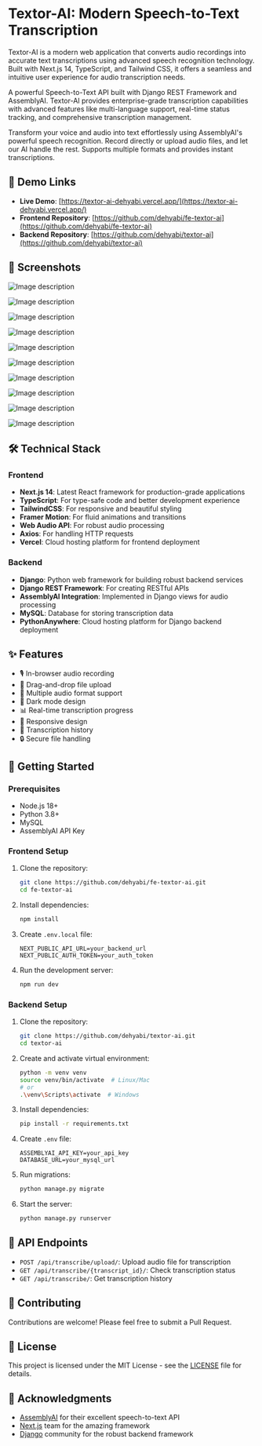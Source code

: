 # Textor-AI: Modern Speech-to-Text Transcription

Textor-AI is a modern web application that converts audio recordings into accurate text transcriptions using advanced speech recognition technology. Built with Next.js 14, TypeScript, and Tailwind CSS, it offers a seamless and intuitive user experience for audio transcription needs.

A powerful Speech-to-Text API built with Django REST Framework and AssemblyAI. Textor-AI provides enterprise-grade transcription capabilities with advanced features like multi-language support, real-time status tracking, and comprehensive transcription management.

Transform your voice and audio into text effortlessly using AssemblyAI's powerful speech recognition. Record directly or upload audio files, and let our AI handle the rest. Supports multiple formats and provides instant transcriptions.

## 🚀 Demo Links
- **Live Demo**: [https://textor-ai-dehyabi.vercel.app/](https://textor-ai-dehyabi.vercel.app/)
- **Frontend Repository**: [https://github.com/dehyabi/fe-textor-ai](https://github.com/dehyabi/fe-textor-ai)
- **Backend Repository**: [https://github.com/dehyabi/textor-ai](https://github.com/dehyabi/textor-ai)

## 📸 Screenshots
![Image description](https://dev-to-uploads.s3.amazonaws.com/uploads/articles/rbwi16lvpxe62r70k47k.png)

![Image description](https://dev-to-uploads.s3.amazonaws.com/uploads/articles/43tctnx7v83klimt4qf3.png)

![Image description](https://dev-to-uploads.s3.amazonaws.com/uploads/articles/lat53g28rcx4r3nl7er2.png)

![Image description](https://dev-to-uploads.s3.amazonaws.com/uploads/articles/stp3tfkdwqchojt04atq.png)

![Image description](https://dev-to-uploads.s3.amazonaws.com/uploads/articles/ccwkr5nfzky6f1b89nxw.png)

![Image description](https://dev-to-uploads.s3.amazonaws.com/uploads/articles/kjb7oucheiopznnf58rg.png)

![Image description](https://dev-to-uploads.s3.amazonaws.com/uploads/articles/1a6zzn30ct4bt3je4c8g.png)

![Image description](https://dev-to-uploads.s3.amazonaws.com/uploads/articles/khfagt38gbo80fhdibi1.png)

![Image description](https://dev-to-uploads.s3.amazonaws.com/uploads/articles/d1gte6y1qmieqqx7hwj1.png)

![Image description](https://dev-to-uploads.s3.amazonaws.com/uploads/articles/07lrwmqwslus5kwm09ic.png)

## 🛠️ Technical Stack

### Frontend
- **Next.js 14**: Latest React framework for production-grade applications
- **TypeScript**: For type-safe code and better development experience
- **TailwindCSS**: For responsive and beautiful styling
- **Framer Motion**: For fluid animations and transitions
- **Web Audio API**: For robust audio processing
- **Axios**: For handling HTTP requests
- **Vercel**: Cloud hosting platform for frontend deployment

### Backend
- **Django**: Python web framework for building robust backend services
- **Django REST Framework**: For creating RESTful APIs
- **AssemblyAI Integration**: Implemented in Django views for audio processing
- **MySQL**: Database for storing transcription data
- **PythonAnywhere**: Cloud hosting platform for Django backend deployment

## ✨ Features

- 🎙️ In-browser audio recording
- 📁 Drag-and-drop file upload
- 🔄 Multiple audio format support
- 🌙 Dark mode design
- 📊 Real-time transcription progress
- 📱 Responsive design
- 📜 Transcription history
- 🔒 Secure file handling

## 🚀 Getting Started

### Prerequisites
- Node.js 18+
- Python 3.8+
- MySQL
- AssemblyAI API Key

### Frontend Setup
1. Clone the repository:
   ```bash
   git clone https://github.com/dehyabi/fe-textor-ai.git
   cd fe-textor-ai
   ```

2. Install dependencies:
   ```bash
   npm install
   ```

3. Create `.env.local` file:
   ```env
   NEXT_PUBLIC_API_URL=your_backend_url
   NEXT_PUBLIC_AUTH_TOKEN=your_auth_token
   ```

4. Run the development server:
   ```bash
   npm run dev
   ```

### Backend Setup
1. Clone the repository:
   ```bash
   git clone https://github.com/dehyabi/textor-ai.git
   cd textor-ai
   ```

2. Create and activate virtual environment:
   ```bash
   python -m venv venv
   source venv/bin/activate  # Linux/Mac
   # or
   .\venv\Scripts\activate  # Windows
   ```

3. Install dependencies:
   ```bash
   pip install -r requirements.txt
   ```

4. Create `.env` file:
   ```env
   ASSEMBLYAI_API_KEY=your_api_key
   DATABASE_URL=your_mysql_url
   ```

5. Run migrations:
   ```bash
   python manage.py migrate
   ```

6. Start the server:
   ```bash
   python manage.py runserver
   ```

## 📝 API Endpoints

- `POST /api/transcribe/upload/`: Upload audio file for transcription
- `GET /api/transcribe/{transcript_id}/`: Check transcription status
- `GET /api/transcribe/`: Get transcription history

## 🤝 Contributing

Contributions are welcome! Please feel free to submit a Pull Request.

## 📄 License

This project is licensed under the MIT License - see the [LICENSE](LICENSE) file for details.

## 🙏 Acknowledgments

- [AssemblyAI](https://www.assemblyai.com/) for their excellent speech-to-text API
- [Next.js](https://nextjs.org/) team for the amazing framework
- [Django](https://www.djangoproject.com/) community for the robust backend framework
